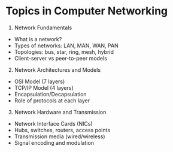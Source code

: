 # Topics in Computer Networking

1.  Network Fundamentals
- What is a network?
- Types of networks: LAN, MAN, WAN, PAN
- Topologies: bus, star, ring, mesh, hybrid
- Client-server vs peer-to-peer models

2. Network Architectures and Models
- OSI Model (7 layers)
- TCP/IP Model (4 layers)
- Encapsulation/Decapsulation
- Role of protocols at each layer

3. Network Hardware and Transmission
- Network Interface Cards (NICs)
- Hubs, switches, routers, access points
- Transmission media (wired/wireless)
- Signal encoding and modulation
